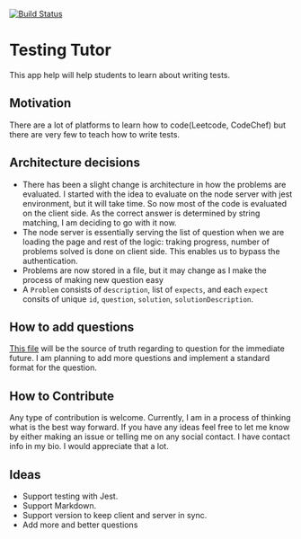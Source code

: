 [![Build Status](https://travis-ci.org/harish-aka-shivi/testing-tutor.svg?branch=master)](https://travis-ci.org/harish-aka-shivi/testing-tutor)

# Testing Tutor
This app help will help students to learn about writing tests.

## Motivation
There are a lot of platforms to learn how to code(Leetcode, CodeChef) but there are very few to teach how to write tests. 

## Architecture decisions
- There has been a slight change is architecture in how the problems are evaluated. I started with the idea to evaluate on the node server with jest environment, but it will take time. So now most of the code is evaluated on the client side. As the correct answer is determined by string matching, I am deciding to go with it now.
- The node server is essentially serving the list of question when we are loading the page and rest of the logic: traking progress, number of problems solved is done on client side. This enables us to bypass the authentication.
- Problems are now stored in a file, but it may change as I make the process of making new question easy
- A `Problem` consists of `description`, list of `expects`, and each `expect` consits of unique `id`, `question`, `solution`, `solutionDescription`. 

## How to add questions
[This file](https://github.com/harish-aka-shivi/testing-tutor/tree/master/server/lib/data) will be the source of truth regarding to question for the immediate future. I am planning to add more questions and implement a standard format for the question.

## How to Contribute
Any type of contribution is welcome. Currently, I am in a process of thinking what is the best way forward. If you have any ideas feel free to let me know by either making an issue or telling me on any social contact. I have contact info in my bio. I would appreciate that a lot. 

## Ideas
- Support testing with Jest.
- Support Markdown.
- Support version to keep client and server in sync.
- Add more and better questions
